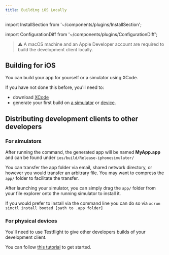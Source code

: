 ```yaml
---
title: Building iOS Locally
---
```


import InstallSection from '~/components/plugins/InstallSection';

import ConfigurationDiff from '~/components/plugins/ConfigurationDiff';

> ⚠️ A macOS machine and an Apple Developer account are required to build the development client locally.

## Building for iOS

You can build your app for yourself or a simulator using XCode.

If you have not done this before, you'll need to:
- download [XCode](https://apps.apple.com/us/app/xcode/id497799835)
- generate your first build on [a simulator](https://developer.apple.com/documentation/xcode/running_your_app_in_the_simulator_or_on_a_device) or [device](https://www.twilio.com/blog/2018/07/how-to-test-your-ios-application-on-a-real-device.html).


## Distributing development clients to other developers

### For simulators

After running the command, the generated app will be named **MyApp.app** and can be found under `ios/build/Release-iphonesimulator/`

You can transfer the app folder via email, shared network directory, or however you would transfer an arbitrary file. You may want to compress the `app/` folder to facilitate the transfer.

After launching your simulator, you can simply drag the `app/` folder from your file explorer onto the running simulator to install it.

If you would prefer to install via the command line you can do so via `xcrun simctl install booted [path to .app folder]`

### For physical devices

You'll need to use Testflight to give other developers builds of your development client.

You can follow [this tutorial](https://www.raywenderlich.com/10868372-testflight-tutorial-ios-beta-testing) to get started.
